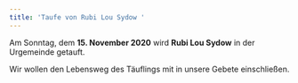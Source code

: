 ```yaml
---
title: 'Taufe von Rubi Lou Sydow '
---
```


Am Sonntag, dem **15. November 2020** wird **Rubi Lou Sydow** in der Urgemeinde getauft.

Wir wollen den Lebensweg des Täuflings mit in unsere Gebete einschließen.
